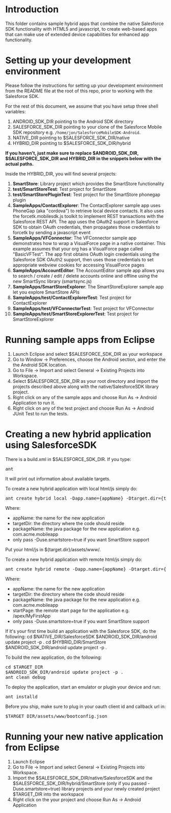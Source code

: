 # Introduction

This folder contains sample hybrid apps that combine the native Salesforce SDK functionality with HTML5 and javascript, to create web-based apps that can make use of extended device capabilities for enhanced app functionality.

# Setting up your development environment

Please follow the instructions for setting up your development environment from the README file at the root of this repo, prior to working with the Salesforce SDK.

For the rest of this document, we assume that you have setup three shell variables:

1. ANDROID_SDK_DIR pointing to the Android SDK directory
2. SALESFORCE_SDK_DIR pointing to your clone of the Salesforce Mobile SDK repository e.g. `/home/jon/SalesforceMobileSDK-Android`.
3. NATIVE_DIR pointing to $SALESFORCE_SDK_DIR/native
4. HYBRID_DIR pointing to $SALESFORCE_SDK_DIR/hybrid

**If you haven't, just make sure to replace $ANDROID_SDK_DIR, $SALESFORCE_SDK_DIR and HYBRID_DIR in the snippets below with the actual paths.**

Inside the HYBRID_DIR, you will find several projects:

1. **SmartStore**: Library project which provides the SmartStore functionality
2. **test/SmartStoreTest**: Test project for SmartStore
3. **test/SmartStorePluginTest**: Test project for the SmartStore phonegap plugin
4. **SampleApps/ContactExplorer**: The ContactExplorer sample app uses PhoneGap (aka "cordova") to retrieve local device contacts.  It also uses the forcetk.mobilesdk.js toolkit to implement REST transactions with the Salesforce REST API.  The app uses the OAuth2 support in Salesforce SDK to obtain OAuth credentials, then propagates those credentials to forcetk by sending a javascript event
5. **SampleApps/VFConnector**: The VFConnector sample app demonstrates how to wrap a VisualForce page in a native container.  This example assumes that your org has a VisualForce page called "BasicVFTest".  The app first obtains OAuth login credentials using the Salesforce SDK OAuth2 support, then uses those credentials to set appropriate webview cookies for accessing VisualForce pages
6. **SampleApps/AccountEditor**: The AccountEditor sample app allows you to search / create / edit / delete accounts online and offline using the new SmartSync library (smartsync.js)
7. **SampleApps/SmartStoreExplorer**: The SmartStoreExplorer sample app let you explore SmartStore APIs
8. **SampleApps/test/ContactExplorerTest**: Test project for ContactExplorer
9. **SampleApps/test/VFConnectorTest**: Test project for VFConnector
10. **SampleApps/test/SmartStoreExplorerTest**: Test project for SmartStoreExplorer

# Running sample apps from Eclipse

1. Launch Eclipse and select $SALESFORCE_SDK_DIR as your workspace 
2. Go to Window -> Preferences, choose the Android section, and enter the the Android SDK location.
3. Go to File -> Import and select General -> Existing Projects into Workspace.
4. Select $SALESFORCE_SDK_DIR as your root directory and import the projects described above along with the native/SalesforceSDK library project.
5. Right click on any of the sample apps and choose Run As -> Android Application to run it.
6. Right click on any of the test project and choose Run As -> Android JUnit Test to run the tests.


# Creating a new hybrid application using SalesforceSDK

There is a build.xml in $SALESFORCE_SDK_DIR.
If you type:
<pre>
ant
</pre>

It will print out information about available targets.

To create a new hybrid application with local html/js simply do:
<pre>
ant create_hybrid_local -Dapp.name={appName} -Dtarget.dir={targetDir} -Dpackage.name={packageName} [-Duse.smartstore=true]
</pre>

Where:
* appName: the name for the new application 
* targetDir: the directory where the code should reside 
* packageName: the java package for the new application e.g. com.acme.mobileapp
* only pass -Duse.smartstore=true if you want SmartStore support

Put your html/js in ${target.dir}/assets/www/.

To create a new hybrid application with remote html/js simply do:
<pre>
ant create_hybrid_remote -Dapp.name={appName} -Dtarget.dir={targetDir} -Dpackage.name={packageName} -Dstart.page={startPage} [-Duse.smartstore=true]
</pre>

Where:
* appName: the name for the new application 
* targetDir: the directory where the code should reside 
* packageName: the java package for the new application e.g. com.acme.mobileapp
* startPage: the remote start page for the application e.g. /apex/MyFirstApp
* only pass -Duse.smartstore=true if you want SmartStore support


If it's your first time build an application with the Salesforce SDK, do the following:
cd $NATIVE_DIR/SalesforceSDK
$ANDROID_SDK_DIR/android update project -p .
cd $HYBRID_DIR/SmartStore
$ANDROID_SDK_DIR/android update project -p .

To build the new application, do the following:
<pre>
cd $TARGET_DIR
$ANDROID_SDK_DIR/android update project -p .
ant clean debug
</pre>

To deploy the application, start an emulator or plugin your device and run:
<pre>
ant installd
</pre>

Before you ship, make sure to plug in your oauth client id and callback url in:
<pre>
$TARGET_DIR/assets/www/bootconfig.json
</pre>

# Running your new native application from Eclipse
1. Launch Eclipse
2. Go to File -> Import and select General -> Existing Projects into Workspace.
3. Import the $SALESFORCE_SDK_DIR/native/SalesforceSDK and the $SALESFORCE_SDK_DIR/hybrid/SmartStore (only if you passed -Duse.smartstore=true) library projects and your newly created project $TARGET_DIR into the workspace
4. Right click on the your project and choose Run As -> Android Application

